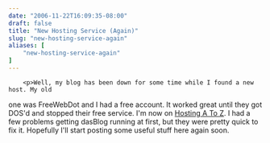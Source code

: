 ```yaml
---
date: "2006-11-22T16:09:35-08:00"
draft: false
title: "New Hosting Service (Again)"
slug: "new-hosting-service-again"
aliases: [
	"new-hosting-service-again"
]
---
```


        <p>Well, my blog has been down for some time while I found a new host. My old 
one was FreeWebDot and I had a free account. It worked great until they got 
DOS'd and stopped their free service. I'm now on <a href="http://hostingatoz.com/">Hosting A To Z</a>. I had a few problems getting 
dasBlog running at first, but they were pretty quick to fix it. Hopefully I'll 
start posting some useful stuff here again soon.</p><p></p>
      